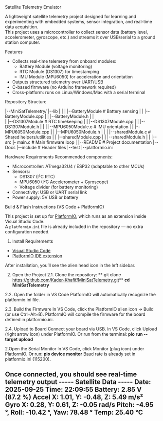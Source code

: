 Satellite Telemetry Emulator

A lightweight satellite telemetry project designed for learning and experimenting with embedded systems, sensor integration, and real-time data acquisition.  
This project uses a microcontroller to collect sensor data (battery level, accelerometer, gyroscope, etc.) and streams it over USB/serial to a ground station computer.

Features

- Collects real-time telemetry from onboard modules:
  - Battery Module (voltage monitoring)
  - RTC Module (DS1307) for timestamping
  - IMU Module (MPU6050) for acceleration and orientation
- Outputs structured telemetry over UART/USB
- C-based firmware (no Arduino framework required)
- Cross-platform: runs on Linux/Windows/Mac with a serial terminal

Repository Structure

|--MiniSatTelemetry/
    |--lib
    |  |
    |  |--BatteryModule # Battery sensing
    |  |  |--BatteryModule.cpp
    |  |  |--BatteryModule.h
    |  |  
    |  |--DS1307Module # RTC timekeeping
    |  |  |--DS1307Module.cpp
    |  |  |--DS1307Module.h
    |  |
    |  |--MPU6050Module.c # IMU orientation
    |  |  |--MPU6050Module.cpp
    |  |  |--MPU6050Module.h
    |  |
    |  |--sharedModule.c # Shared helpers/utilities
    |  |  |--sharedModule.cpp
    |  |  |--sharedModule.h
    |  |
    |--src
       |- main.c # Main firmware loop
    |
    |--README # Project documentation
    |--Docs 
    |--include # Header files
    |--test
    |--platformio.ini

Hardware Requirements
Recommended components:
- Microcontroller: ATmega32U4 / ESP32 (adaptable to other MCUs)
- Sensors:
    - DS1307 (I²C RTC)
    - MPU6050 (I²C Accelerometer + Gyroscope)
    - Voltage divider (for battery monitoring)
- Connectivity: USB or UART serial link
- Power supply: 5V USB or battery

Build & Flash Instructions (VS Code + PlatformIO)

This project is set up for [PlatformIO](https://platformio.org/install), which runs as an extension inside Visual Studio Code.  
A `platformio.ini` file is already included in the repository — no extra configuration needed.

 1. Install Requirements
- [Visual Studio Code](https://code.visualstudio.com/)  
- [PlatformIO IDE extension](https://marketplace.visualstudio.com/items?itemName=platformio.platformio-ide)

After installation, you’ll see the alien head icon in the left sidebar.

 2. Open the Project
  2.1. Clone the repository:
  ** git clone https://github.com/Kader-Khafif/MiniSatTelemetry.git**
   **cd MiniSatTelemetry**

  2.2. Open the folder in VS Code
  PlatformIO will automatically recognize the platformio.ini file.

  2.3. Build the Firmware
  In VS Code, click the PlatformIO alien icon → Build  (or use Ctrl+Alt+B).
  PlatformIO will compile the firmware for the board defined in platformio.ini.

  2.4. Upload to Board
  Connect your board via USB.
  In VS Code, click Upload (right arrow icon) under PlatformIO.
  Or run from the terminal: **pio run --target upload**

  2.Open the Serial Monitor
  In VS Code, click Monitor (plug icon) under PlatformIO.
  Or run: **pio device monitor**
  Baud rate is already set in platformio.ini (115200).

Once connected, you should see real-time telemetry output
----- Satellite Data -----
Date: 2025-09-25  Time: 22:09:55
Battery: 2.85 V (87.2 %)
Accel X: 1.01, Y: -0.48, Z: 5.49 m/s²
Gyro  X: 0.28, Y: 0.61, Z: -0.05 rad/s
Pitch: -4.95 °, Roll: -10.42 °, Yaw: 78.48 °
Temp: 25.40 °C
---------------------------